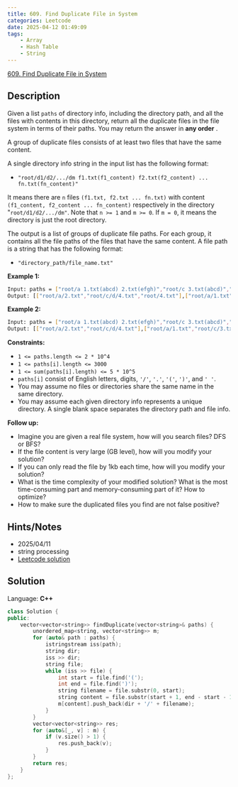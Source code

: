 ```yaml
---
title: 609. Find Duplicate File in System
categories: Leetcode
date: 2025-04-12 01:49:09
tags:
    - Array
    - Hash Table
    - String
---
```


[609. Find Duplicate File in System](https://leetcode.com/problems/find-duplicate-file-in-system/description/?envType=company&envId=netflix&favoriteSlug=netflix-more-than-six-months)

## Description

Given a list `paths` of directory info, including the directory path, and all the files with contents in this directory, return all the duplicate files in the file system in terms of their paths. You may return the answer in **any order** .

A group of duplicate files consists of at least two files that have the same content.

A single directory info string in the input list has the following format:

- `"root/d1/d2/.../dm f1.txt(f1_content) f2.txt(f2_content) ... fn.txt(fn_content)"`

It means there are `n` files `(f1.txt, f2.txt ... fn.txt)` with content `(f1_content, f2_content ... fn_content)` respectively in the directory "`root/d1/d2/.../dm"`. Note that `n >= 1` and `m >= 0`. If `m = 0`, it means the directory is just the root directory.

The output is a list of groups of duplicate file paths. For each group, it contains all the file paths of the files that have the same content. A file path is a string that has the following format:

- `"directory_path/file_name.txt"`

**Example 1:**

```bash
Input: paths = ["root/a 1.txt(abcd) 2.txt(efgh)","root/c 3.txt(abcd)","root/c/d 4.txt(efgh)","root 4.txt(efgh)"]
Output: [["root/a/2.txt","root/c/d/4.txt","root/4.txt"],["root/a/1.txt","root/c/3.txt"]]
```

**Example 2:**

```bash
Input: paths = ["root/a 1.txt(abcd) 2.txt(efgh)","root/c 3.txt(abcd)","root/c/d 4.txt(efgh)"]
Output: [["root/a/2.txt","root/c/d/4.txt"],["root/a/1.txt","root/c/3.txt"]]
```

**Constraints:**

- `1 <= paths.length <= 2 * 10^4`
- `1 <= paths[i].length <= 3000`
- `1 <= sum(paths[i].length) <= 5 * 10^5`
- `paths[i]` consist of English letters, digits, `'/'`, `'.'`, `'('`, `')'`, and `' '`.
- You may assume no files or directories share the same name in the same directory.
- You may assume each given directory info represents a unique directory. A single blank space separates the directory path and file info.

**Follow up:**

- Imagine you are given a real file system, how will you search files? DFS or BFS?
- If the file content is very large (GB level), how will you modify your solution?
- If you can only read the file by 1kb each time, how will you modify your solution?
- What is the time complexity of your modified solution? What is the most time-consuming part and memory-consuming part of it? How to optimize?
- How to make sure the duplicated files you find are not false positive?

## Hints/Notes

- 2025/04/11
- string processing
- [Leetcode solution](https://leetcode.com/problems/find-duplicate-file-in-system/editorial/)

## Solution

Language: **C++**

```C++
class Solution {
public:
    vector<vector<string>> findDuplicate(vector<string>& paths) {
        unordered_map<string, vector<string>> m;
        for (auto& path : paths) {
            istringstream iss(path);
            string dir;
            iss >> dir;
            string file;
            while (iss >> file) {
                int start = file.find('(');
                int end = file.find(')');
                string filename = file.substr(0, start);
                string content = file.substr(start + 1, end - start - 1);
                m[content].push_back(dir + '/' + filename);
            }
        }
        vector<vector<string>> res;
        for (auto&[_, v] : m) {
            if (v.size() > 1) {
                res.push_back(v);
            }
        }
        return res;
    }
};
```
